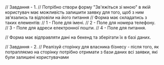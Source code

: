 

// Завдання - 1.
// Потрібно створи форму "Зв'яжіться зі мною" в якій користувач має можливість залишити заявку для того, щоб з ним зв'язались та відповіли на його питання
// Форма має складатись з таких елементів:
// 1 - Поле для імені.
// 2 - Поле для номера телефону.
// 3 - Поле для адреси електронної пошти.
// 4 - Поле для питання.

// Форма має відправляти дані на бекенд та зберігати їх в базі даних.

// Завдання - 2.
// Реалізуй сторінку для власника бізнесу - після того, як потрапляємо на сторінку потрібно отримати з бази даних всі заявки, які були залишені користувачами

